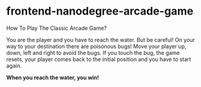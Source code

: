 frontend-nanodegree-arcade-game
===============================

How To Play The Classic Arcade Game?

You are the player and you have to reach the water. But be careful! On your way to your destination there are poisonous bugs! Move your player up, down, left and right to avoid the bugs. If you touch the bug, the game resets, your player comes back to the initial position and you have to start again. 

<strong>When you reach the water, you win!</strong>
